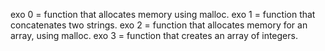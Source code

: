 exo 0 = function that allocates memory using malloc.
exo 1 = function that concatenates two strings.
exo 2 = function that allocates memory for an array, using malloc.
exo 3 = function that creates an array of integers.